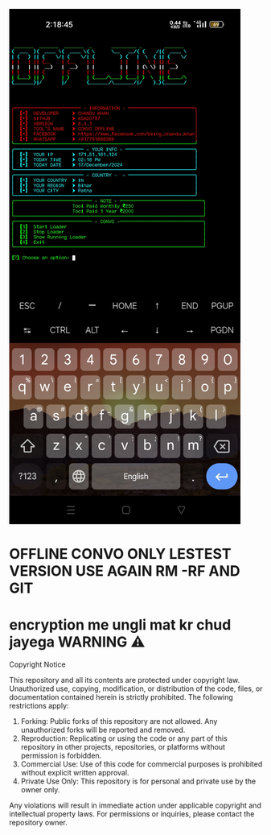 ![img_1723715626893_1](https://raw.githubusercontent.com/Asad0787/OFFLINE/refs/heads/main/Screenshot/Screenshot_2024-12-17-14-18-46-01_84d3000e3f4017145260f7618db1d683.jpg)



# OFFLINE CONVO ONLY LESTEST VERSION USE AGAIN RM -RF AND GIT

# encryption me ungli mat kr chud jayega WARNING ⚠️

Copyright Notice  

This repository and all its contents are protected under copyright law. Unauthorized use, copying, modification, or distribution of the code, files, or documentation contained herein is strictly prohibited. The following restrictions apply:  

1. Forking: Public forks of this repository are not allowed. Any unauthorized forks will be reported and removed.  
2. Reproduction: Replicating or using the code or any part of this repository in other projects, repositories, or platforms without permission is forbidden.  
3. Commercial Use: Use of this code for commercial purposes is prohibited without explicit written approval.  
4. Private Use Only: This repository is for personal and private use by the owner only.  

Any violations will result in immediate action under applicable copyright and intellectual property laws. For permissions or inquiries, please contact the repository owner.
